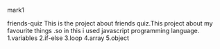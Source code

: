 mark1

friends-quiz This is the project about friends quiz.This project about my favourite things .so in this i used javascript programming language. 1.variables 2.if-else 3.loop 4.array 5.object
